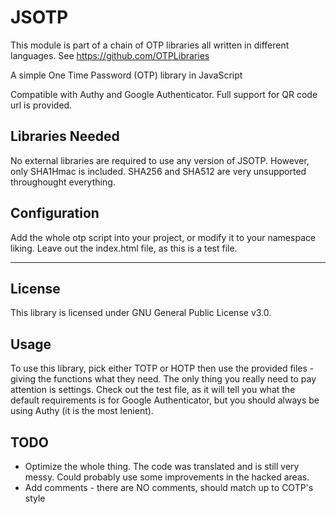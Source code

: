# JSOTP

This module is part of a chain of OTP libraries all written in different languages. See https://github.com/OTPLibraries

A simple One Time Password (OTP) library in JavaScript

Compatible with Authy and Google Authenticator. Full support for QR code url is provided.


## Libraries Needed

No external libraries are required to use any version of JSOTP. However, only SHA1Hmac is included. SHA256 and SHA512 are very unsupported throughought everything.


## Configuration

Add the whole otp script into your project, or modify it to your namespace liking. Leave out the index.html file, as this is a test file.



_____________

## License

This library is licensed under GNU General Public License v3.0.


## Usage

To use this library, pick either TOTP or HOTP then use the provided files - giving the functions what they need. The only thing you really need to pay attention is settings. Check out the test file, as it will tell you what the default requirements is for Google Authenticator, but you should always be using Authy (it is the most lenient).


## TODO

* Optimize the whole thing. The code was translated and is still very messy. Could probably use some improvements in the hacked areas.
* Add comments - there are NO comments, should match up to COTP's style
